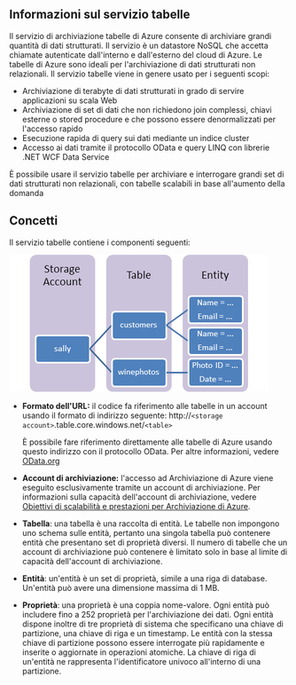 ## <a name="what-is"> </a>Informazioni sul servizio tabelle

Il servizio di archiviazione tabelle di Azure consente di archiviare grandi quantità
di dati strutturati. Il servizio è un datastore NoSQL che accetta
chiamate autenticate dall'interno e dall'esterno del cloud di Azure. Le tabelle
di Azure sono ideali per l'archiviazione di dati strutturati non relazionali.
Il servizio tabelle viene in genere usato per i seguenti scopi:

-   Archiviazione di terabyte di dati strutturati in grado di servire applicazioni
    su scala Web
-   Archiviazione di set di dati che non richiedono join complessi, chiavi esterne o
    stored procedure e che possono essere denormalizzati per l'accesso rapido
-   Esecuzione rapida di query sui dati mediante un indice cluster
-   Accesso ai dati tramite il protocollo OData e query LINQ con librerie .NET WCF
    Data Service

È possibile usare il servizio tabelle per archiviare e interrogare grandi set
di dati strutturati non relazionali, con tabelle scalabili in base all'aumento
della domanda

## <a name="concepts"> </a>Concetti

Il servizio tabelle contiene i componenti seguenti:

![Table1][Table1]

-   **Formato dell'URL:** il codice fa riferimento alle tabelle in un account usando il formato
    di indirizzo seguente:
    http://`<storage account>`.table.core.windows.net/`<table>`

    È possibile fare riferimento direttamente alle tabelle di Azure usando questo indirizzo con
    il protocollo OData. Per altre informazioni, vedere [OData.org][OData.org]

-   **Account di archiviazione:** l'accesso ad Archiviazione di Azure viene eseguito
     esclusivamente tramite un account di archiviazione. Per informazioni sulla capacità dell'account di archiviazione, vedere [Obiettivi di scalabilità e prestazioni per Archiviazione di Azure][Obiettivi di scalabilità e prestazioni per Archiviazione di Azure].

-   **Tabella**: una tabella è una raccolta di entità. Le tabelle non
    impongono uno schema sulle entità, pertanto una singola tabella può contenere
    entità che presentano set di proprietà diversi. Il numero di tabelle che
    un account di archiviazione può contenere è limitato solo in base al limite di
    capacità dell'account di archiviazione.

-   **Entità**: un'entità è un set di proprietà, simile a una riga di
    database. Un'entità può avere una dimensione massima di 1 MB.

-   **Proprietà**: una proprietà è una coppia nome-valore. Ogni entità può
    includere fino a 252 proprietà per l'archiviazione dei dati. Ogni entità dispone inoltre di
    tre proprietà di sistema che specificano una chiave di partizione, una chiave di
    riga e un timestamp. Le entità con la stessa chiave di partizione possono essere interrogate
    più rapidamente e inserite o aggiornate in operazioni atomiche. La chiave di riga
    di un'entità ne rappresenta l'identificatore univoco all'interno di una partizione.

  [Table1]: ./media/storage-java-how-to-use-table-storage/table1.png
  [OData.org]: http://www.odata.org/
  [Obiettivi di scalabilità e prestazioni per Archiviazione di Azure]: http://msdn.microsoft.com/it-it/library/dn249410.aspx
